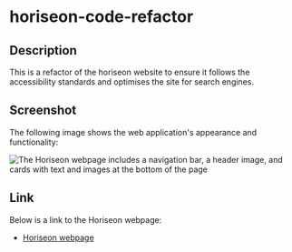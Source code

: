 # horiseon-code-refactor

## Description
This is a refactor of the horiseon website to ensure it follows the accessibility standards and optimises the site for search engines.

## Screenshot
The following image shows the web application's appearance and functionality:

![The Horiseon webpage includes a navigation bar, a header image, and cards with text and images at the bottom of the page](assets/images/horiseon-website.png)

## Link
Below is a link to the Horiseon webpage:

* [Horiseon webpage]( https://aobiaderi.github.io/horiseon-code-refactor/)